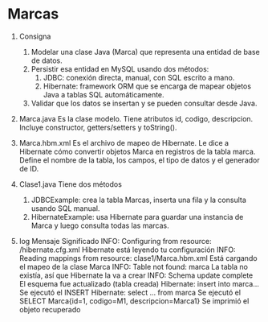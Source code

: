 # Marcas

1. Consigna
    1. Modelar una clase Java (Marca) que representa una entidad de base de datos.
    2. Persistir esa entidad en MySQL usando dos métodos:
        1. JDBC: conexión directa, manual, con SQL escrito a mano.
        2. Hibernate: framework ORM que se encarga de mapear objetos Java a tablas SQL automáticamente.
    3. Validar que los datos se insertan y se pueden consultar desde Java.

2. Marca.java
    Es la clase modelo.
    Tiene atributos id, codigo, descripcion.
    Incluye constructor, getters/setters y toString().

3. Marca.hbm.xml
    Es el archivo de mapeo de Hibernate.
    Le dice a Hibernate cómo convertir objetos Marca en registros de la tabla marca.
    Define el nombre de la tabla, los campos, el tipo de datos y el generador de ID.

4. Clase1.java
    Tiene dos métodos
    1. JDBCExample: crea la tabla Marcas, inserta una fila y la consulta usando SQL manual.
    2. HibernateExample: usa Hibernate para guardar una instancia de Marca y luego consulta todas las marcas.

5. log
    Mensaje Significado
    INFO: Configuring from resource: /hibernate.cfg.xml Hibernate está leyendo tu configuración
    INFO: Reading mappings from resource: clase1/Marca.hbm.xml Está cargando el mapeo de la clase Marca
    INFO: Table not found: marca La tabla no existía, así que Hibernate la va a crear
    INFO: Schema update complete El esquema fue actualizado (tabla creada)
    Hibernate: insert into marca... Se ejecutó el INSERT
    Hibernate: select ... from marca Se ejecutó el SELECT
    Marca{id=1, codigo=M1, descripcion=Marca1} Se imprimió el objeto recuperado
